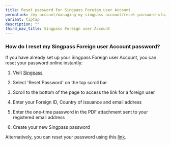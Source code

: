 ```yaml
---
title: Reset password for Singpass Foreign user Account
permalink: /my-account/managing-my-singpass-account/reset-password-sfa/
variant: tiptap
description: ""
third_nav_title: Singpass Foreign user Account
---
```

<h3>How do I reset my Singpass Foreign user Account password?</h3>
<p>If you have already set up your Singpass Foreign user Account, you can
reset your password online instantly:
<br>
</p>
<ol data-tight="true" class="tight">
<li>
<p>Visit <a href="https://go.gov.sg/singpass-login" rel="noopener" target="_blank"><u>Singpass</u></a>
</p>
</li>
<li>
<p>Select 'Reset Password' on the top scroll bar</p>
</li>
<li>
<p>Scroll to the bottom of the page to access the link for a foreign user</p>
</li>
<li>
<p>Enter your Foreign ID, Country of issuance and email address</p>
</li>
<li>
<p>Enter the one-time password in the PDF attachment sent to your registered
email address</p>
</li>
<li>
<p>Create your new Singpass password&nbsp;</p>
</li>
</ol>
<p>Alternatively, you can reset your password using this <a href="https://go.gov.sg/singpass-sfa-resetpassword" rel="noopener" target="_blank"><u>link</u></a>.</p>
<p></p>